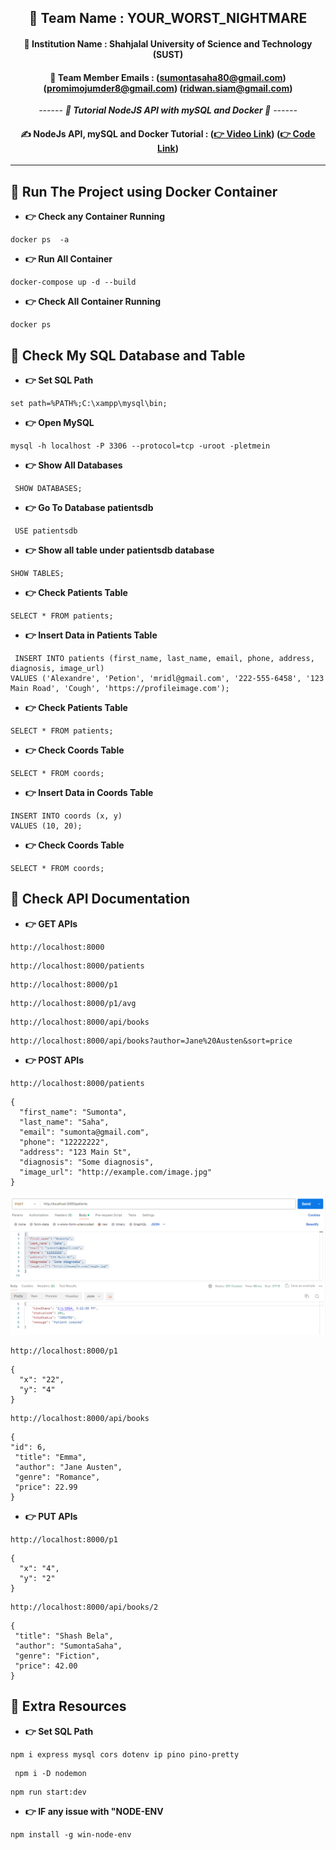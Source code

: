 <div align = "center">

## 🧠 Team Name : YOUR_WORST_NIGHTMARE

#### 🧠 Institution Name : Shahjalal University of Science and Technology (SUST)

#### 🧠 Team Member Emails : (sumontasaha80@gmail.com) (promimojumder8@gmail.com) (ridwan.siam@gmail.com)

_------ **🧠 Tutorial NodeJS API with mySQL and Docker 🧠** ------_

#### ✍️ NodeJs API, mySQL and Docker Tutorial : **([👉 Video Link](https://youtu.be/8L3zwbnPugs?si=TcPRBw3TfebEBC57))** **([👉 Code Link](https://github.com/getarrays/nodejsapi/blob/master/src/controller/patient.controller.js))**

<hr>
</div>

## 🌲 Run The Project using Docker Container

- **👉 Check any Container Running**

```
docker ps  -a
```

- **👉 Run All Container**

```
docker-compose up -d --build
```

- **👉 Check All Container Running**

```
docker ps
```

## 🌲 Check My SQL Database and Table

- **👉 Set SQL Path**

```
set path=%PATH%;C:\xampp\mysql\bin;
```

- **👉 Open MySQL**

```
mysql -h localhost -P 3306 --protocol=tcp -uroot -pletmein
```

- **👉 Show All Databases**

```
 SHOW DATABASES;
```

- **👉 Go To Database patientsdb**

```
 USE patientsdb
```

- **👉 Show all table under patientsdb database**

```
SHOW TABLES;
```

- **👉 Check Patients Table**

```
SELECT * FROM patients;
```

- **👉 Insert Data in Patients Table**

```
 INSERT INTO patients (first_name, last_name, email, phone, address, diagnosis, image_url)
VALUES ('Alexandre', 'Petion', 'mridl@gmail.com', '222-555-6458', '123 Main Road', 'Cough', 'https://profileimage.com');
```

- **👉 Check Patients Table**

```
SELECT * FROM patients;
```

- **👉 Check Coords Table**

```
SELECT * FROM coords;
```

- **👉 Insert Data in Coords Table**

```
INSERT INTO coords (x, y)
VALUES (10, 20);
```

- **👉 Check Coords Table**

```
SELECT * FROM coords;
```

## 🌲 Check API Documentation

- **👉 GET APIs**

```
http://localhost:8000
```

```
http://localhost:8000/patients
```

```
http://localhost:8000/p1
```

```
http://localhost:8000/p1/avg
```

```
http://localhost:8000/api/books
```

```
http://localhost:8000/api/books?author=Jane%20Austen&sort=price
```

- **👉 POST APIs**

```
http://localhost:8000/patients
```

```
{
  "first_name": "Sumonta",
  "last_name": "Saha",
  "email": "sumonta@gmail.com",
  "phone": "12222222",
  "address": "123 Main St",
  "diagnosis": "Some diagnosis",
  "image_url": "http://example.com/image.jpg"
}
```

![Alt text](image.png)

```
http://localhost:8000/p1
```

```
{
  "x": "22",
  "y": "4"
}
```

```
http://localhost:8000/api/books
```

```
{
"id": 6,
 "title": "Emma",
 "author": "Jane Austen",
 "genre": "Romance",
 "price": 22.99
}
```

- **👉 PUT APIs**

```
http://localhost:8000/p1
```

```
{
  "x": "4",
  "y": "2"
}
```

```
http://localhost:8000/api/books/2
```

```
{
 "title": "Shash Bela",
 "author": "SumontaSaha",
 "genre": "Fiction",
 "price": 42.00
}
```

## 🌲 Extra Resources

- **👉 Set SQL Path**

```
npm i express mysql cors dotenv ip pino pino-pretty
```

```
 npm i -D nodemon
```

```
npm run start:dev
```

- **👉 IF any issue with "NODE-ENV**

```
npm install -g win-node-env
```
